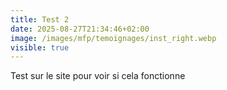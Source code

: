 ```yaml
---
title: Test 2
date: 2025-08-27T21:34:46+02:00
image: /images/mfp/temoignages/inst_right.webp
visible: true
---
```

T﻿est sur le site pour voir si cela fonctionne